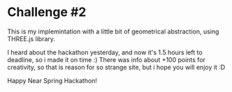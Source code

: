 # Challenge #2
This is my implemintation with a little bit of geometrical abstraction, using THREE.js library.

I heard about the hackathon yesterday, and now it's 1.5 hours left to deadline, so i made it on time :)
There was info about +100 points for creativity, so that is reason for so strange site, but i hope you will enjoy it :D

Happy Near Spring Hackathon!

